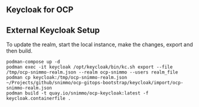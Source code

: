## Keycloak for OCP

## External Keycloak Setup

To update the realm, start the local instance, make the changes, export and then build.   
```
podman-compose up -d
podman exec -it keycloak /opt/keycloak/bin/kc.sh export --file /tmp/ocp-snimmo-realm.json --realm ocp-snimmo --users realm_file
podman cp keycloak:/tmp/ocp-snimmo-realm.json ~/Projects/github/snimmo/ocp-gitops-bootstrap/keycloak/import/ocp-snimmo-realm.json
podman build -t quay.io/snimmo/ocp-keycloak:latest -f keycloak.containerfile .
```
